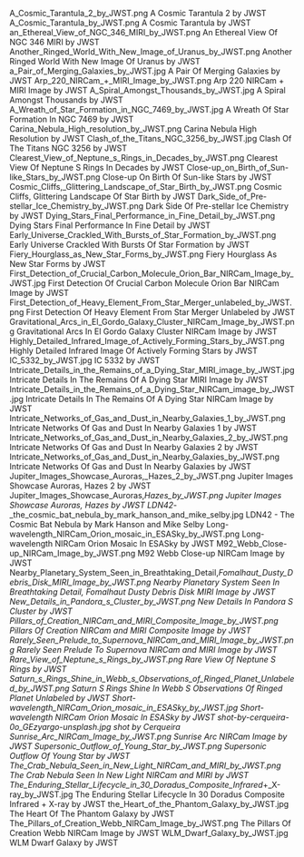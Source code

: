 A_Cosmic_Tarantula_2_by_JWST.png A Cosmic Tarantula 2 by JWST
A_Cosmic_Tarantula_by_JWST.png A Cosmic Tarantula by JWST
an_Ethereal_View_of_NGC_346_MIRI_by_JWST.png An Ethereal View Of NGC 346 MIRI by JWST
Another_Ringed_World_With_New_Image_of_Uranus_by_JWST.png Another Ringed World With New Image Of Uranus by JWST
a_Pair_of_Merging_Galaxies_by_JWST.jpg A Pair Of Merging Galaxies by JWST
Arp_220_NIRCam_+_MIRI_Image_by_JWST.png Arp 220 NIRCam + MIRI Image by JWST
A_Spiral_Amongst_Thousands_by_JWST.jpg A Spiral Amongst Thousands by JWST
A_Wreath_of_Star_Formation_in_NGC_7469_by_JWST.jpg A Wreath Of Star Formation In NGC 7469 by JWST
Carina_Nebula_High_resolution_by_JWST.png Carina Nebula High Resolution by JWST
Clash_of_the_Titans_NGC_3256_by_JWST.jpg Clash Of The Titans NGC 3256 by JWST
Clearest_View_of_Neptune_s_Rings_in_Decades_by_JWST.png Clearest View Of Neptune S Rings In Decades by JWST
Close-up_on_Birth_of_Sun-like_Stars_by_JWST.png Close-up On Birth Of Sun-like Stars by JWST
Cosmic_Cliffs,_Glittering_Landscape_of_Star_Birth_by_JWST.png Cosmic Cliffs, Glittering Landscape Of Star Birth by JWST
Dark_Side_of_Pre-stellar_Ice_Chemistry_by_JWST.png Dark Side Of Pre-stellar Ice Chemistry by JWST
Dying_Stars_Final_Performance_in_Fine_Detail_by_JWST.png Dying Stars Final Performance In Fine Detail by JWST
Early_Universe_Crackled_With_Bursts_of_Star_Formation_by_JWST.png Early Universe Crackled With Bursts Of Star Formation by JWST
Fiery_Hourglass_as_New_Star_Forms_by_JWST.png Fiery Hourglass As New Star Forms by JWST
First_Detection_of_Crucial_Carbon_Molecule_Orion_Bar_NIRCam_Image_by_JWST.jpg First Detection Of Crucial Carbon Molecule Orion Bar NIRCam Image by JWST
First_Detection_of_Heavy_Element_From_Star_Merger_unlabeled_by_JWST.png First Detection Of Heavy Element From Star Merger Unlabeled by JWST
Gravitational_Arcs_in_El_Gordo_Galaxy_Cluster_NIRCam_Image_by_JWST.png Gravitational Arcs In El Gordo Galaxy Cluster NIRCam Image by JWST
Highly_Detailed_Infrared_Image_of_Actively_Forming_Stars_by_JWST.png Highly Detailed Infrared Image Of Actively Forming Stars by JWST
IC_5332_by_JWST.jpg IC 5332 by JWST
Intricate_Details_in_the_Remains_of_a_Dying_Star_MIRI_image_by_JWST.jpg Intricate Details In The Remains Of A Dying Star MIRI Image by JWST
Intricate_Details_in_the_Remains_of_a_Dying_Star_NIRCam_image_by_JWST.jpg Intricate Details In The Remains Of A Dying Star NIRCam Image by JWST
Intricate_Networks_of_Gas_and_Dust_in_Nearby_Galaxies_1_by_JWST.png Intricate Networks Of Gas and Dust In Nearby Galaxies 1 by JWST
Intricate_Networks_of_Gas_and_Dust_in_Nearby_Galaxies_2_by_JWST.png Intricate Networks Of Gas and Dust In Nearby Galaxies 2 by JWST
Intricate_Networks_of_Gas_and_Dust_in_Nearby_Galaxies_by_JWST.png Intricate Networks Of Gas and Dust In Nearby Galaxies by JWST
Jupiter_Images_Showcase_Auroras,_Hazes_2_by_JWST.png Jupiter Images Showcase Auroras, Hazes 2 by JWST
Jupiter_Images_Showcase_Auroras,_Hazes_by_JWST.png Jupiter Images Showcase Auroras, Hazes by JWST
LDN42_-_the_cosmic_bat_nebula_by_mark_hanson_and_mike_selby.jpg LDN42 - The Cosmic Bat Nebula by Mark Hanson and Mike Selby
Long-wavelength_NIRCam_Orion_mosaic_in_ESASky_by_JWST.png Long-wavelength NIRCam Orion Mosaic In ESASky by JWST
M92_Webb_Close-up_NIRCam_Image_by_JWST.png M92 Webb Close-up NIRCam Image by JWST
Nearby_Planetary_System_Seen_in_Breathtaking_Detail,_Fomalhaut_Dusty_Debris_Disk_MIRI_Image_by_JWST.png Nearby Planetary System Seen In Breathtaking Detail, Fomalhaut Dusty Debris Disk MIRI Image by JWST
New_Details_in_Pandora_s_Cluster_by_JWST.png New Details In Pandora S Cluster by JWST
Pillars_of_Creation_NIRCam_and_MIRI_Composite_Image_by_JWST.png Pillars Of Creation NIRCam and MIRI Composite Image by JWST
Rarely_Seen_Prelude_to_Supernova_NIRCam_and_MIRI_Image_by_JWST.png Rarely Seen Prelude To Supernova NIRCam and MIRI Image by JWST
Rare_View_of_Neptune_s_Rings_by_JWST.png Rare View Of Neptune S Rings by JWST
Saturn_s_Rings_Shine_in_Webb_s_Observations_of_Ringed_Planet_Unlabeled_by_JWST.png Saturn S Rings Shine In Webb S Observations Of Ringed Planet Unlabeled by JWST
Short-wavelength_NIRCam_Orion_mosaic_in_ESASky_by_JWST.jpg Short-wavelength NIRCam Orion Mosaic In ESASky by JWST
shot-by-cerqueira-0o_GEzyargo-unsplash.jpg shot by Cerqueira
Sunrise_Arc_NIRCam_Image_by_JWST.png Sunrise Arc NIRCam Image by JWST
Supersonic_Outflow_of_Young_Star_by_JWST.png Supersonic Outflow Of Young Star by JWST
The_Crab_Nebula_Seen_in_New_Light_NIRCam_and_MIRI_by_JWST.png The Crab Nebula Seen In New Light NIRCam and MIRI by JWST
The_Enduring_Stellar_Lifecycle_in_30_Doradus_Composite_Infrared_+_X-ray_by_JWST.jpg The Enduring Stellar Lifecycle In 30 Doradus Composite Infrared + X-ray by JWST
the_Heart_of_the_Phantom_Galaxy_by_JWST.jpg The Heart Of The Phantom Galaxy by JWST
The_Pillars_of_Creation_Webb_NIRCam_Image_by_JWST.png The Pillars Of Creation Webb NIRCam Image by JWST
WLM_Dwarf_Galaxy_by_JWST.jpg WLM Dwarf Galaxy by JWST
